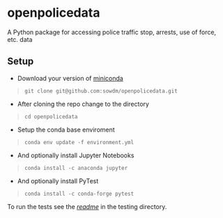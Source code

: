 # openpolicedata
A Python package for accessing police traffic stop, arrests, use of force, etc. data

## Setup

* Download your version of [miniconda](https://docs.conda.io/en/latest/miniconda.html)
> `git clone git@github.com:sowdm/openpolicedata.git`

* After cloning the repo change to the directory
> `cd openpolicedata`

* Setup the conda base enviroment 
> `conda env update -f environment.yml`

* And optionally install Jupyter Notebooks
> `conda install -c anaconda jupyter`

* And optionally install PyTest
> `conda install -c conda-forge pytest`


To run the tests see the *[readme](./tests/README.md)* in the testing directory.


